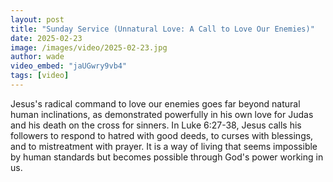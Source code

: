 ```yaml
---
layout: post
title: "Sunday Service (Unnatural Love: A Call to Love Our Enemies)"
date: 2025-02-23
image: /images/video/2025-02-23.jpg
author: wade
video_embed: "jaUGwry9vb4"
tags: [video]
---
```


Jesus's radical command to love our enemies goes far beyond natural human inclinations, as demonstrated powerfully in his own love for Judas and his death on the cross for sinners. In Luke 6:27-38, Jesus calls his followers to respond to hatred with good deeds, to curses with blessings, and to mistreatment with prayer. It is a way of living that seems impossible by human standards but becomes possible through God's power working in us.